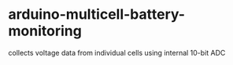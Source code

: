 # arduino-multicell-battery-monitoring
collects voltage data from individual cells using internal 10-bit ADC  
